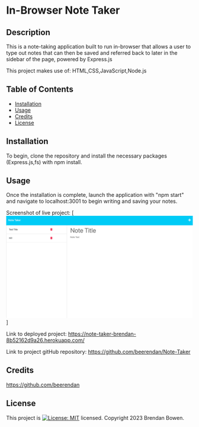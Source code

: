 # In-Browser Note Taker

  ## Description
This is a note-taking application built to run in-browser that allows a user to type out notes that can then be saved and referred back to later in the sidebar of the page, powered by Express.js

This project makes use of: 
HTML,CSS,JavaScript,Node.js

## Table of Contents
* [Installation](#installation)
* [Usage](#usage)
* [Credits](#credits)
* [License](#license)

## Installation
To begin, clone the repository and install the necessary packages (Express.js,fs) with npm install.

## Usage
Once the installation is complete, launch the application with "npm start" and navigate to localhost:3001 to begin writing and saving your notes.

Screenshot of live project: [![NoteTaker](././public/assets/Note%20Taker.png)]

Link to deployed project: https://note-taker-brendan-8b52162d9a26.herokuapp.com/

Link to project gitHub repository: https://github.com/beerendan/Note-Taker

## Credits
https://github.com/beerendan

## License
This project is [![License: MIT](https://img.shields.io/badge/License-MIT-yellow.svg)](https://opensource.org/licenses/MIT) licensed.
Copyright 2023 Brendan Bowen.
